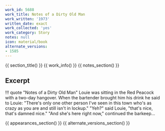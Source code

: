 ```yaml
---
work_id: 5688
work_title: Notes of a Dirty Old Man
work_written: '1973'
written_date: exact
work_collected: 'yes'
work_category: Story
notes: null
icon: material/book
alternate_versions:
- 1585
---
```


{{ section_title() }}
{{ work_info() }}
{{ notes_section() }}
## Excerpt
!!! quote "Notes of a Dirty Old Man"
    Louie was sitting in the Red Peacock with a two-day hangover. When the bartender brought him his drink he said to Louie: "There's only one other person I've seen in this town who's as crazy as you are and still isn't in lockup." "Yeh?" said Louie, "that's nice, that's damned nice." "And she's here right now," continued the barkeep...

{{ appearances_section() }}
{{ alternate_versions_section() }}